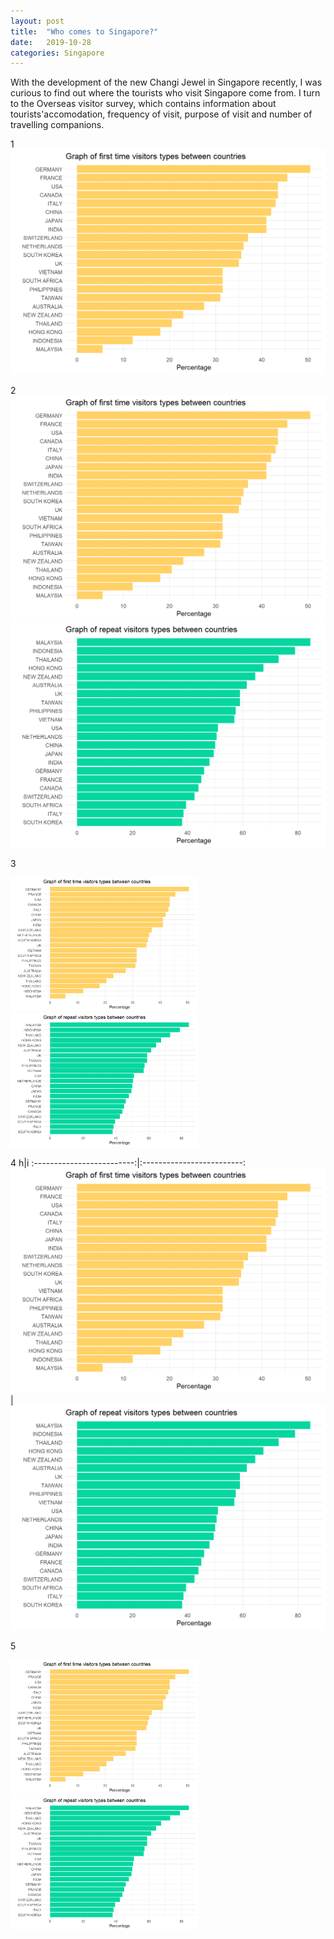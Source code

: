 ```yaml
---
layout: post
title:  "Who comes to Singapore?"
date:   2019-10-28
categories: Singapore
---
```


With the development of the new Changi Jewel in Singapore recently, I was curious to find out where the tourists who visit Singapore come from. I turn
to the Overseas visitor survey, which contains information about tourists'accomodation, frequency of visit, purpose of visit and number of travelling
companions.

1
<img src="https://raw.githubusercontent.com/clintonwxy/Exploring-Data.gov.sg/master/OverseasVisitorsSurvey/images/image1.png">

2
<img src="https://raw.githubusercontent.com/clintonwxy/Exploring-Data.gov.sg/master/OverseasVisitorsSurvey/images/image1.png"><img src="https://raw.githubusercontent.com/clintonwxy/Exploring-Data.gov.sg/master/OverseasVisitorsSurvey/images/image2.png">

3
<p float="left">
  <img src="https://raw.githubusercontent.com/clintonwxy/Exploring-Data.gov.sg/master/OverseasVisitorsSurvey/images/image1.png" width="300">
  <img src="https://raw.githubusercontent.com/clintonwxy/Exploring-Data.gov.sg/master/OverseasVisitorsSurvey/images/image2.png" width="300"> 
</p>

4
h|i
:-------------------------:|:-------------------------:
<img src="https://raw.githubusercontent.com/clintonwxy/Exploring-Data.gov.sg/master/OverseasVisitorsSurvey/images/image1.png">  |  <img src="https://raw.githubusercontent.com/clintonwxy/Exploring-Data.gov.sg/master/OverseasVisitorsSurvey/images/image2.png">

5

<p float="left">
  <img src="https://raw.githubusercontent.com/clintonwxy/Exploring-Data.gov.sg/master/OverseasVisitorsSurvey/images/image1.png" width="300">
  <img src="https://raw.githubusercontent.com/clintonwxy/Exploring-Data.gov.sg/master/OverseasVisitorsSurvey/images/image2.png" width="300"> 
</p>